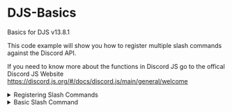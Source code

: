 # DJS-Basics

Basics for DJS v13.8.1

This code example will show you how to register multiple slash commands against the Discord API.

If you need to know more about the functions in Discord JS go to the offical Discord JS Website https://discord.js.org/#/docs/discord.js/main/general/welcome

<details>
    <summary>Registering Slash Commands</summary>

    ```javascript
    const Discord = require('discord.js')
    const {Intents, Collection} = require('discord.js')
    const fs = require('fs')
    const {REST} = require('@discordjs/rest')
    const {Routes} = require('discord-api-types/v10')
    const client = new Discord.Client({intents: [Intents.FLAGS.GUILD, Intents.FLAGS.GUILD_MESSAGES, Intents.Flags.GUILD_MEMBERS, Intents.FLAGS.DIRECT_MESSAGES] })

    // // // // // // // // // // // 
    // Commands folder is src/cmds/
    // // // // // // // // // // // 

    // // // // // // // // // // //
    // Getting and Loading commands
    // // // // // // // // // // //

    folder = `${__dirname}/cmds/`
    const cmds = []
    const files = fs.readdirSync(folder)

    files.filter(f => fs.statSync(folder + f).isDirectory())
        .forEach(nested => fs.readdirSync(folder + nested).forEach(f => files.push(nested + '/' + f)));

    client.cmds = new Collection()

    const commandsFiles = files.filter(f => f.endsWith('.js'));
    if (files.length > 0) {
        console.log(`Found ${commandsFiles.length} files to load!\n`);

        for (const f of commandsFiles) {
            console.log(`Loading '${f}'...`);
            const command = require(folder + f);
            cmds.push(command.data.toJSON())
            client.cmds.set(command.data.name, command)

        }
    }

    client.once("ready", () => {
        const CLIENT_ID = client.user.id;
        const GUILD_ID = 'YOUR GUILD ID'

        const rest = new REST({version: '10'}).setToken(YOUR BOT TOKEN);

        (async () => {
            try {
              if (process.env.ENV === "production") {
                await rest.put(Routes.applicationCommands(CLIENT_ID), {
                    body: cmds
                });
                console.log("Slash commands registered globally!")
              } else {
                await rest.put(Routes.applicationGuildCommands(CLIENT_ID, GUILD_ID), {
                    body: cmds
                });
                console.log("Slash commands registered locally!")
              }
            } catch (e) {
                // ignore
            }
        })();
    })

    client.on('interactionCreate', async interaction => {
        if (!interaction.isCommand()) return;

        const command = client.cmds.get(interaction.commandName);
        if (!command) return;

        try {
            await command.execute(interaction);
        } catch (e) {
            // ignore
        }
    })

    // // // // // // // // // // // // //
    // End Of Getting and Loading Commands
    // // // // // // // // // // // // //
</details>


<details>
    <summary>Basic Slash Command</summary>

    ```javascript
    const {SlashCommandBuilder} = require('@discordjs/builders')
    const {Interaction} = require('discord.js')

    module.exports = {
      data: new SlashCommandBuilder()
          .setName('ping')
          .setDescription('Replies with pong'),
          /**
          * @param {Interaction} interaction
          */
        async execute(interaction) {
          interaction.reply({content: 'Pong!', ephermal: true}) // Ephermal only shows the reply to the user that ran the command
      }
    }
    ```
</details>
